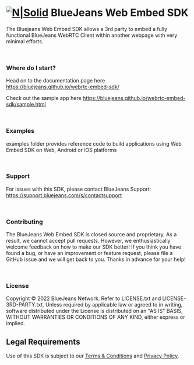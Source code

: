 
​
# [![N|Solid](https://raw.githubusercontent.com/bluejeans/sdk-webrtc-meetings/master/media/BlueJeans_Mark.png)](https://www.bluejeans.com/) BlueJeans Web Embed SDK


The Bluejeans Web Embed SDK allows a 3rd party to embed a fully functional BlueJeans WebRTC Client within another webpage with very minimal efforts.


&nbsp;
### Where do I start?
Head on to the documentation page here https://bluejeans.github.io/webrtc-embed-sdk/

Check out the sample app here https://bluejeans.github.io/webrtc-embed-sdk/sample.html

&nbsp;
### Examples
examples folder provides reference code to build applications using Web Embed SDK on Web, Android or iOS platforms

&nbsp;
### Support
For issues with this SDK, please contact BlueJeans Support: https://support.bluejeans.com/s/contactsupport

&nbsp;
### Contributing
The BlueJeans Web Embed SDK is closed source and proprietary. As a result, we cannot accept pull requests.
However, we enthusiastically welcome feedback on how to make our SDK better! If you think you have found a bug, or have an improvement or feature request, please file a GitHub issue and we will get back to you.
Thanks in advance for your help!

&nbsp;
### License
Copyright © 2022 BlueJeans Network. Refer to LICENSE.txt and LICENSE-3RD-PARTY.txt.
Unless required by applicable law or agreed to in writing, software distributed under the License is distributed on an "AS IS" BASIS, WITHOUT WARRANTIES OR CONDITIONS OF ANY KIND, either express or implied.

## Legal Requirements

Use of this SDK is subject to our [Terms & Conditions](https://www.bluejeans.com/legal/terms-of-service) and [Privacy Policy](https://www.bluejeans.com/privacy-policy).
